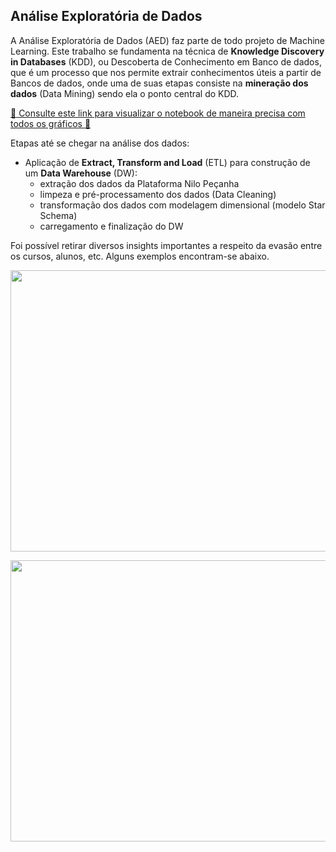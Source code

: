 ## Análise Exploratória de Dados

A Análise Exploratória de Dados (AED) faz parte de todo projeto de Machine Learning. Este trabalho se fundamenta na técnica de **Knowledge Discovery in Databases** (KDD), ou Descoberta de Conhecimento
em Banco de dados, que é um processo que nos permite extrair conhecimentos úteis a partir de Bancos de dados, onde uma de suas etapas consiste na **mineração dos dados** (Data Mining) sendo ela o ponto central do KDD.

<a href="https://nbviewer.org/github/math3usvalenca/machine-learning-no-combate-a-evasao-estudantil/blob/main/analise-de-dados-estudantis/AED.ipynb" target="_blank" >:rocket: Consulte este link para visualizar o notebook de maneira precisa com todos os gráficos :rocket:</a>

Etapas até se chegar na análise dos dados:

- Aplicação de **Extract, Transform and Load** (ETL) para construção de um **Data Warehouse** (DW):
    - extração dos dados da Plataforma Nilo Peçanha
    - limpeza e pré-processamento dos dados (Data Cleaning)
    - transformação dos dados com modelagem dimensional (modelo Star Schema)
    - carregamento e finalização do DW


Foi possível retirar diversos insights importantes a respeito da evasão entre os cursos, alunos, etc. Alguns exemplos encontram-se abaixo. 


<p align="center">
    <img  style="height:450px;width:800px;align:center;" src="https://res.cloudinary.com/dxwvax3zv/image/upload/v1690052297/newplot_3.png"/>
</p>

 <p align="center">
      <img  style="height:450px;width:800px;align:center;" src="https://res.cloudinary.com/dxwvax3zv/image/upload/v1690052296/newplot_6.png"/>
 </p>
